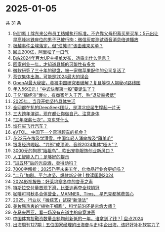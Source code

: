 # 2025-01-05

共 31 条

<!-- BEGIN 36KR -->
<!-- 最后更新时间 2025-01-05 02:18:38 +0800 -->
1. [9点1氪丨胖东来公布员工结婚执行标准，不许靠父母积蓄买房买车；5元出让早高峰地铁座位的男子已被行拘；微信灰度测试语音消息倍速播放](https://36kr.com/p/3107330328841991)
1. [极越事件尘埃落定，但“烂摊子”该由谁来买单？](https://36kr.com/p/3093694604476169)
1. [回血200亿，阿里松了一口气](https://36kr.com/p/3108181677133315)
1. [B站2024年百大UP主榜单发布，透露出什么信息？](https://36kr.com/p/3106991881817605)
1. [回家创业一年，才知道县城的可能性有多大](https://36kr.com/p/3107030953872904)
1. [微软研究了三十年的键盘，被一家做苹果配件的公司复活了](https://36kr.com/p/3107903349870086)
1. [茶饮集体出海，可能是2024最大的误会](https://36kr.com/p/3106551791881991)
1. [OpenAI最大秘密，竟被中国研究者破解？复旦等惊人揭秘o1路线图](https://36kr.com/p/3108337061924353)
1. [年入56亿元！“中式快餐第一股”要诞生了？](https://36kr.com/p/3107758631960322)
1. [千亿“痛经济”爆火，有商家年入千万、称“退货率极低”](https://36kr.com/p/3107025361211141)
1. [2025年，当我开始坚持具体生活](https://36kr.com/p/3107021668552452)
1. [全网都在扒的DeepSeek团队，是清北应届生撑起一片天](https://36kr.com/p/3107974505942532)
1. [三大跨年演讲，现在都让你做自己、注意身体](https://36kr.com/p/3107191709847043)
1. [“三年涨薪七次”，京东凭什么](https://36kr.com/p/3107912289177096)
1. [谁在买飞行汽车？](https://36kr.com/p/3107848827293193)
1. [eVTOL，中国下一个弯道超车的机会？](https://36kr.com/p/3107008370609926)
1. [花22元在埃及学滑雪，中国年轻人涌向埃及“薅羊毛”](https://36kr.com/p/3107123529928194)
1. [银发经济崛起、“刀郎”成顶流，音综2024集体“哑火”？](https://36kr.com/p/3107116912545283)
1. [3000元的狗界“始祖鸟”，吹出宠物服饰创业新风口？](https://36kr.com/p/3106974794321411)
1. [人工智能入门：足够好的提示](https://36kr.com/p/3091602147064192)
1. [“进五环”后的光良酒，卖得动吗？](https://36kr.com/p/3100619588455937)
1. [7000字解析：2025乃至未来五年，化妆品行业会更好吗？](https://36kr.com/p/3104927179898374)
1. [“二八”加剧、平台攻坚、爆款新定律 | 数读国剧2024](https://36kr.com/p/3107119519206920)
1. [2024影视报告：好莱坞寒冬中的变革之声](https://36kr.com/p/3107731538693890)
1. [特斯拉交付量首现下滑，比亚迪再夺全球销冠](https://36kr.com/p/3107030967111430)
1. [咖啡可可秋冬合体营业，MANNER、Tims、 星巴克都煞费苦心](https://36kr.com/p/3095677092199938)
1. [2025，行业以「微综艺」试探“新活法”](https://36kr.com/p/3107120650309127)
1. [美妆届热衷的“植物干细胞”，科学前沿还是忽悠大师？](https://36kr.com/p/3097108884049408)
1. [在马来西亚，看一场没有东道主的电竞决赛](https://36kr.com/p/3095758817005065)
1. [中国体育投融资数量金额均创新低的一年，谁拿到了钱？| 盘点2024](https://36kr.com/p/3107022895664899)
1. [出海周刊127期｜五位国家经理的出海奋斗史/中企出海，该好好补补软实力了](https://36kr.com/p/3106308163063304)
<!-- END 36KR -->